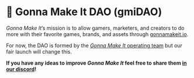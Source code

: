 # 🦧 Gonna Make It DAO (gmiDAO)

_Gonna Make It_’s mission is to allow gamers, marketers, and creators to do more with their favorite games, brands, and assets through [gonnamakeit.io](https://gonnamakeit.io).

For now, the DAO is formed by the [_Gonna Make It_ operating team](https://gonnamakeit.io/about) but our fair launch will change this.

**If you have any ideas to improve **_**Gonna Make It**_ **feel free to** **share them** [**in our discord**](https://discord.gg/rAnhpNqQmq)**!**
